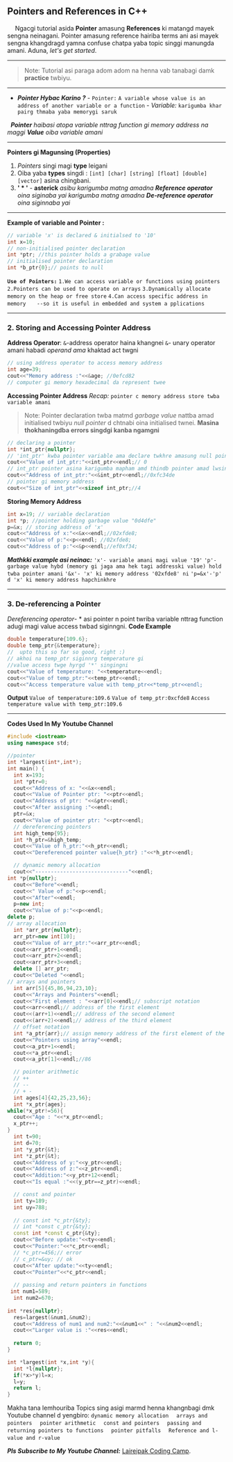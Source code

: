 
 ## Pointers and References in C++

   &emsp; Ngacgi tutorial asida **Pointer** amasung **References** ki  matangd mayek sengna neinagani. Pointer amasung reference hairiba terms ani asi mayek sengna khangdragd yamna confuse chatpa yaba topic singgi manungda amani. Aduna, *let's get started*.

***
>Note: Tutorial asi paraga adom adom na henna vab tanabagi damk **practice** twbiyu.

___
+	***Pointer Hybac Karino ?***
		-	`Pointer:` `A variable whose value is an  address of another variable or a function`
		-	*Variable:* `karigumba khar pairg thmaba yaba memorygi saruk`

&nbsp; ***Pointer** haibasi atopa variable nttrag function gi memory address na maggi **Value** oiba variable amani*

---
**Pointers gi Magunsing (Properties)**
1.	 *Pointers* singi magi **type** leigani
2.	 Oiba yaba **types** singdi : `[int] [char] [string] [float] [double] [vector]` asina chingbani.
3.	 **' * '** - **asterick** *asibu karigumba matng amadna **Reference operator** oina siginaba yai karigumba matng amadna **De-reference operator** oina siginnaba yai*

---
**Example of variable and Pointer :**
```c++
// variable 'x' is declared & initialsed to '10'
int x=10;
// non-initialised pointer declaration
int *ptr; //this pointer holds a grabage value 
// initialised pointer declaration
int *b_ptr{0};// points to null


```
**`Use of Pointers:`**
`1.We can access variable or functions using pointers `
`2.Pointers can be used to operate on arrays`
`3.Dynamically allocate memory on the heap or free store`
`4.Can access specific address in memory`
`	--so it is useful in embedded and system a pplications`


---
### 2. Storing and Accessing Pointer Address
**Address Operator**:
`&`-address operator  haina khangnei 
`&`- unary operator amani habadi *operand ama* khaktad act twgni
```c++
// using address operator to access memory address
int age=39;
cout<<"Memory address :"<<&age; //0efcd82
// computer gi memory hexadecimal da represent twee
```
**Accessing Pointer Address**
*Recap:* `pointer c memory address store twba variable amani`
> Note: Pointer declaration twba matmd  *garbage value*
> nattba amad initialised twbiyu  *null pointer* d chtnabi oina initialised twnei. **Masina thokhaningdba errors singdgi kanba ngamgni**
```c++
// declaring a pointer
int *int_ptr{nullptr};
// 'int_ptr' kwba pointer variable ama declare twkhre amasung null pointerd initilsed twkhre
cout<<"Value of int_ptr:"<<int_ptr<<endl;// 0
// int_ptr pointer asina karigumba mapham amd thindb pointer amad lwsinkhibnina magi value '0' oigani
cout<<"Address of int_ptr:"<<&int_ptr<<endl;//0xfc34de
// pointer gi memory address
cout<<"Size of int_ptr"<<sizeof int_ptr;//4
```
**Storing Memory Address**
```c++
int x=19; // variable declaration
int *p; //pointer holding garbage value "0d4dfe"
p=&x; // storing address of 'x'
cout<<"Address of x:"<<&x<<endl;//02xfde8;
cout<<"Value of p:"<<p<<endl; //02xfde8;
cout<<"Address of p:"<<&p<<endl;//ef0xf34;
```
***Mathkki example asi neinac:***
`'x'- variable amani magi value '19'`
`'p'-garbage value hybd (memory gi jaga ama hek tagi addresski value) hold twba pointer amani`
`'&x'- 'x' ki memory address '02xfde8' ni`
`'p=&x'-'p' d 'x' ki memory address hapchinkhre`

---
### 3. De-referencing a Pointer
*Dereferencing operator*- $*$ asi pointer n point twriba variable nttrag function adugi magi value access twbad siginngni.
**Code Example**
```C++
double temperature{109.6};
double temp_ptr{&temperature};
//  upto this so far so good, right :)
// akhoi na temp_ptr siginnrg temperature gi 
//value access twge hyrgd '*' singingni
cout<<"Value of temperature: "<<temperature<<endl;
cout<<"Value of temp_ptr:"<<temp_ptr<<endl;
cout<<"Access temperature value with temp_ptr<<*temp_ptr<<endl;
``` 
**Output**
`Value of temperature:109.6`
`Value of temp_ptr:0xcfde8`
`Access temperature value with temp_ptr:109.6`

---
**Codes Used In My Youtube Channel**
```C++
#include <iostream>
using namespace std;

//pointer
int *largest(int*,int*);
int main() {
  int x=193;
  int *ptr=0;
  cout<<"Address of x: "<<&x<<endl;
  cout<<"Value of Pointer ptr: "<<ptr<<endl;
  cout<<"Address of ptr: "<<&ptr<<endl;
  cout<<"After assigning :"<<endl;
  ptr=&x;
  cout<<"Value of pointer ptr: "<<ptr<<endl;
  // dereferencing pointers
  int high_temp{95};
  int *h_ptr=&high_temp;
  cout<<"Value of h_ptr:"<<h_ptr<<endl;
  cout<<"Dereferenced pointer value{h_ptr} :"<<*h_ptr<<endl;

  // dynamic memory allocation
  cout<<"------------------------------"<<endl;
int *p{nullptr};
  cout<<"Before"<<endl;
  cout<<" Value of p:"<<p<<endl;
  cout<<"After"<<endl;
  p=new int;
  cout<<"Value of p:"<<p<<endl;
delete p;
// array allocation 
  int *arr_ptr{nullptr};
  arr_ptr=new int[10];
  cout<<"Value of arr_ptr:"<<arr_ptr<<endl;
  cout<<arr_ptr+1<<endl;
  cout<<arr_ptr+2<<endl;
  cout<<arr_ptr+3<<endl;
  delete [] arr_ptr;
  cout<<"Deleted "<<endl;
// arrays and pointers
  int arr[5]{45,86,94,23,10};
  cout<<"Arrays and Pointers"<<endl;
  cout<<"First element : "<<arr[0]<<endl;// subscript notation
  cout<<arr<<endl;// address of the first element
  cout<<(arr+1)<<endl;// address of the second element
  cout<<(arr+2)<<endl;// address of the third element
  // offset notation
  int *a_ptr{arr};// assign memory address of the first element of the array
  cout<<"Pointers using array"<<endl;
  cout<<a_ptr+1<<endl;
  cout<<*a_ptr<<endl; 
  cout<<a_ptr[1]<<endl;//86

  // pointer arithmetic
  // ++
  // --
  // + -
  int ages[4]{42,25,23,56};
  int *x_ptr{ages};
while(*x_ptr!=56){
  cout<<"Age : "<<*x_ptr<<endl;
  x_ptr++;
}
  int t=90;
  int d=70;
  int *y_ptr{&t};
  int *z_ptr{&t};
  cout<<"Address of y:"<<y_ptr<<endl;
  cout<<"Address of z:"<<z_ptr<<endl;
  cout<<"Addition:"<<y_ptr+12<<endl;
  cout<<"Is equal :"<<(y_ptr==z_ptr)<<endl;

  // const and pointer
  int ty=189;
  int uy=788;
  
  // const int *c_ptr{&ty};
  // int *const c_ptr{&ty};
  const int *const c_ptr{&ty};
  cout<<"Before update:"<<ty<<endl;
  cout<<"Pointer:"<<*c_ptr<<endl;
  // *c_ptr=456;// error
  // c_ptr=&uy; // ok
  cout<<"After update:"<<ty<<endl;
  cout<<"Pointer"<<*c_ptr<<endl;
  
  // passing and return pointers in functions
 int num1=589;
  int num2=670;
  
int *res{nullptr};
  res=largest(&num1,&num2);
  cout<<"Address of num1 and num2:"<<&num1<<" : "<<&num2<<endl;
  cout<<"Larger value is :"<<res<<endl;
  
  return 0;
}   

int *largest(int *x,int *y){
  int *l{nullptr};
  if(*x>*y)l=x;
  l=y;
  return l;
}
```
Makha tana lemhouriba Topics sing asigi marmd henna khangnbagi dmk Youtube channel d yengbiro:
`dynamic memory allocation`&emsp;
`arrays and pointers`&emsp;
`pointer arithmetic`&emsp;
`const and pointers`&emsp;
`passing and returning pointers to functions`&emsp;
`pointer pitfalls`&emsp;
`Reference and l-value and r-value`&emsp;
 

***Pls Subscribe to My Youtube Channel:***
[Laireipak Coding Camp][2].

[2]:https://www.youtube.com/channel/UC_q7L6OcumcniSqvvYs21Lw 
